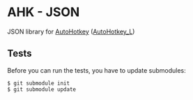 AHK - JSON
==========

JSON library for [AutoHotkey](http://autohotkey.com/) ([AutoHotkey_L](Http://l.autohotkey.com/))




Tests
-----

Before you can run the tests, you have to update submodules:

    $ git submodule init
    $ git submodule update
